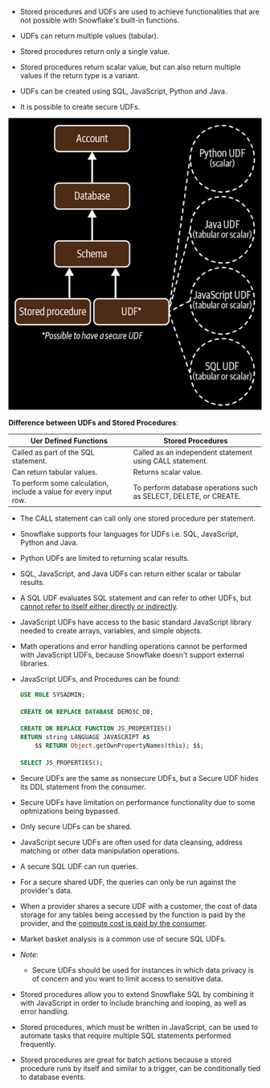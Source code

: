 - Stored procedures and UDFs are used to achieve functionalities that are not possible with Snowflake's built-in functions.

- UDFs can return multiple values (tabular).

- Stored procedures return only a single value.

- Stored procedures return scalar value, but can also return multiple values if the return type is a variant.

- UDFs can be created using SQL, JavaScript, Python and Java.

- It is possible to create secure UDFs.

![](./images/sps-n-udfs.png)

**Difference between UDFs and Stored Procedures**:

| Uer Defined Functions                                             | Stored Procedures                                                 |
| ----------------------------------------------------------------- | ----------------------------------------------------------------- |
| Called as part of the SQL statement.                              | Called as an independent statement using CALL statement.          |
| Can return tabular values.                                        | Returns scalar value.                                             |
| To perform some calculation, include a value for every input row. | To perform database operations such as SELECT, DELETE, or CREATE. |

- The CALL statement can call only one stored procedure per statement.

- Snowflake supports four languages for UDFs i.e. SQL, JavaScript, Python and Java.

- Python UDFs are limited to returning scalar results.

- SQL, JavaScript, and Java UDFs can return either scalar or tabular results.

- A SQL UDF evaluates SQL statement and can refer to other UDFs, but <u>cannot refer to itself either directly or indirectly</u>.

- JavaScript UDFs have access to the basic standard JavaScript library needed to create arrays, variables, and simple objects.

- Math operations and error handling operations cannot be performed with JavaScript UDFs, because Snowflake doesn't support external libraries.

- JavaScript UDFs, and Procedures can be found:
  
  ```sql
  USE ROLE SYSADMIN;
  
  CREATE OR REPLACE DATABASE DEMO3C_DB;
  
  CREATE OR REPLACE FUNCTION JS_PROPERTIES()
  RETURN string LANGUAGE JAVASCRIPT AS 
      $$ RETURN Object.getOwnPropertyNames(this); $$;
  
  SELECT JS_PROPERTIES();
  ```

- Secure UDFs are the same as nonsecure UDFs, but a Secure UDF hides its DDL statement from the consumer.

- Secure UDFs have limitation on performance functionality due to some optmizations being bypassed.

- Only secure UDFs can be shared.

- JavaScript secure UDFs are often used for data cleansing, address matching or other data manipulation operations.

- A secure SQL UDF can run queries.

- For a secure shared UDF, the queries can only be run against the provider's data.

- When a provider shares a secure UDF with a customer, the cost of data storage for any tables being accessed by the function is paid by the provider, and the <u>compute cost is paid by the consumer</u>.

- Market basket analysis is a common use of secure SQL UDFs.

- *Note*:
  
  - Secure UDFs should be used for instances in which data privacy is of concern and you want to limit access to sensitive data.

- Stored procedures allow you to extend Snowflake SQL by combining it with JavaScript in order to include branching and looping, as well as error handling. 

- Stored procedures, which must be written in JavaScript, can be used to automate tasks that require multiple SQL statements performed frequently.

- Stored procedures are great for batch actions because a stored procedure runs by itself and similar to a trigger, can be conditionally tied to database events.
